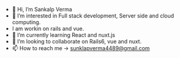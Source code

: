 - 👋 Hi, I’m Sankalp Verma
- 👀 I’m interested in Full stack development, Server side and cloud computing.
- I am workin on rails and vue.
- 🌱 I’m currently learning React and nuxt.js
- 💞️ I’m looking to collaborate on Rails6, vue and nuxt.
- 📫 How to reach me -> sunklapverma4489@gmail.com

<!---
sanki4489/sanki4489 is a ✨ special ✨ repository because its `README.md` (this file) appears on your GitHub profile.
You can click the Preview link to take a look at your changes.
--->
